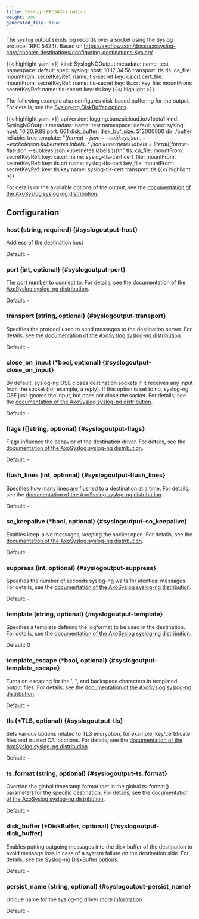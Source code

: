 ```yaml
---
title: Syslog (RFC5424) output
weight: 200
generated_file: true
---
```


The `syslog` output sends log records over a socket using the Syslog protocol (RFC 5424). Based on https://axoflow.com/docs/axosyslog-core/chapter-destinations/configuring-destinations-syslog/

{{< highlight yaml >}}
kind: SyslogNGOutput
metadata:
  name: test
  namespace: default
spec:
  syslog:
    host: 10.12.34.56
    transport: tls
    tls:
      ca_file:
        mountFrom:
          secretKeyRef:
            name: tls-secret
            key: ca.crt
      cert_file:
        mountFrom:
          secretKeyRef:
            name: tls-secret
            key: tls.crt
      key_file:
        mountFrom:
          secretKeyRef:
            name: tls-secret
            key: tls.key
{{</ highlight >}}

The following example also configures disk-based buffering for the output. For details, see the [Syslog-ng DiskBuffer options](../disk_buffer/).

{{< highlight yaml >}}
apiVersion: logging.banzaicloud.io/v1beta1
kind: SyslogNGOutput
metadata:
  name: test
  namespace: default
spec:
  syslog:
    host: 10.20.9.89
    port: 601
    disk_buffer:
      disk_buf_size: 512000000
      dir: /buffer
      reliable: true
    template: "$(format-json
                --subkeys json.
                --exclude json.kubernetes.labels.*
                json.kubernetes.labels=literal($(format-flat-json --subkeys json.kubernetes.labels.)))\n"
    tls:
      ca_file:
        mountFrom:
          secretKeyRef:
            key: ca.crt
            name: syslog-tls-cert
      cert_file:
        mountFrom:
          secretKeyRef:
            key: tls.crt
            name: syslog-tls-cert
      key_file:
        mountFrom:
          secretKeyRef:
            key: tls.key
            name: syslog-tls-cert
    transport: tls
{{</ highlight >}}

For details on the available options of the output, see the [documentation of the AxoSyslog syslog-ng distribution](https://axoflow.com/docs/axosyslog-core/chapter-destinations/configuring-destinations-syslog/).

## Configuration

### host (string, required) {#syslogoutput-host}

Address of the destination host 

Default: -

### port (int, optional) {#syslogoutput-port}

The port number to connect to. For details, see the [documentation of the AxoSyslog syslog-ng distribution](https://axoflow.com/docs/axosyslog-core/chapter-destinations/configuring-destinations-syslog/reference-destination-syslog-chapter/#port-or-destport).

Default: -

### transport (string, optional) {#syslogoutput-transport}

Specifies the protocol used to send messages to the destination server. For details, see the [documentation of the AxoSyslog syslog-ng distribution](https://axoflow.com/docs/axosyslog-core/chapter-destinations/configuring-destinations-syslog/reference-destination-syslog-chapter/#transport).

Default: -

### close_on_input (*bool, optional) {#syslogoutput-close_on_input}

By default, syslog-ng OSE closes destination sockets if it receives any input from the socket (for example, a reply). If this option is set to no, syslog-ng OSE just ignores the input, but does not close the socket. For details, see the [documentation of the AxoSyslog syslog-ng distribution](https://axoflow.com/docs/axosyslog-core/chapter-destinations/configuring-destinations-syslog/reference-destination-syslog-chapter/#close-on-input).

Default: -

### flags ([]string, optional) {#syslogoutput-flags}

Flags influence the behavior of the destination driver. For details, see the [documentation of the AxoSyslog syslog-ng distribution](https://axoflow.com/docs/axosyslog-core/chapter-destinations/configuring-destinations-syslog/reference-destination-syslog-chapter/#flags).

Default: -

### flush_lines (int, optional) {#syslogoutput-flush_lines}

Specifies how many lines are flushed to a destination at a time. For details, see the [documentation of the AxoSyslog syslog-ng distribution](https://axoflow.com/docs/axosyslog-core/chapter-destinations/configuring-destinations-syslog/reference-destination-syslog-chapter/#flush-lines).

Default: -

### so_keepalive (*bool, optional) {#syslogoutput-so_keepalive}

Enables keep-alive messages, keeping the socket open. For details, see the [documentation of the AxoSyslog syslog-ng distribution](https://axoflow.com/docs/axosyslog-core/chapter-destinations/configuring-destinations-syslog/reference-destination-syslog-chapter/#so-keepalive).

Default: -

### suppress (int, optional) {#syslogoutput-suppress}

Specifies the number of seconds syslog-ng waits for identical messages. For details, see the [documentation of the AxoSyslog syslog-ng distribution](https://axoflow.com/docs/axosyslog-core/chapter-destinations/configuring-destinations-syslog/reference-destination-syslog-chapter/#suppress).

Default: -

### template (string, optional) {#syslogoutput-template}

Specifies a template defining the logformat to be used in the destination. For details, see the [documentation of the AxoSyslog syslog-ng distribution](https://axoflow.com/docs/axosyslog-core/chapter-destinations/configuring-destinations-syslog/reference-destination-syslog-chapter/#template).

Default:  0

### template_escape (*bool, optional) {#syslogoutput-template_escape}

Turns on escaping for the ', ", and backspace characters in templated output files. For details, see the [documentation of the AxoSyslog syslog-ng distribution](https://axoflow.com/docs/axosyslog-core/chapter-destinations/configuring-destinations-syslog/reference-destination-syslog-chapter/#template-escape).

Default: -

### tls (*TLS, optional) {#syslogoutput-tls}

Sets various options related to TLS encryption, for example, key/certificate files and trusted CA locations. For details, see the [documentation of the AxoSyslog syslog-ng distribution](https://axoflow.com/docs/axosyslog-core/chapter-destinations/configuring-destinations-syslog/reference-destination-syslog-chapter/#tls).

Default: -

### ts_format (string, optional) {#syslogoutput-ts_format}

Override the global timestamp format (set in the global ts-format() parameter) for the specific destination. For details, see the [documentation of the AxoSyslog syslog-ng distribution](https://axoflow.com/docs/axosyslog-core/chapter-destinations/configuring-destinations-syslog/reference-destination-syslog-chapter/#ts-format).

Default: -

### disk_buffer (*DiskBuffer, optional) {#syslogoutput-disk_buffer}

Enables putting outgoing messages into the disk buffer of the destination to avoid message loss in case of a system failure on the destination side. For details, see the [Syslog-ng DiskBuffer options](../disk_buffer/). 

Default: -

### persist_name (string, optional) {#syslogoutput-persist_name}

Unique name for the syslog-ng driver [more information](https://www.syslog-ng.com/technical-documents/doc/syslog-ng-open-source-edition/3.16/administration-guide/persist-name) 

Default: -
